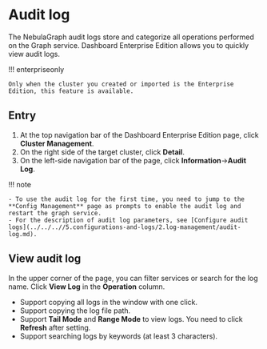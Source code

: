 # Audit log

The NebulaGraph audit logs store and categorize all operations performed on the Graph service. Dashboard Enterprise Edition allows you to quickly view audit logs.

!!! enterpriseonly

    Only when the cluster you created or imported is the Enterprise Edition, this feature is available.

## Entry

1. At the top navigation bar of the Dashboard Enterprise Edition page, click **Cluster Management**.
2. On the right side of the target cluster, click **Detail**.
3. On the left-side navigation bar of the page, click **Information**->**Audit Log**.

!!! note

    - To use the audit log for the first time, you need to jump to the **Config Management** page as prompts to enable the audit log and restart the graph service.
    - For the description of audit log parameters, see [Configure audit logs](../../..//5.configurations-and-logs/2.log-management/audit-log.md).

## View audit log

In the upper corner of the page, you can filter services or search for the log name. Click **View Log** in the **Operation** column.

- Support copying all logs in the window with one click.
- Support copying the log file path.
- Support **Tail Mode** and **Range Mode** to view logs. You need to click **Refresh** after setting.
- Support searching logs by keywords (at least 3 characters).
